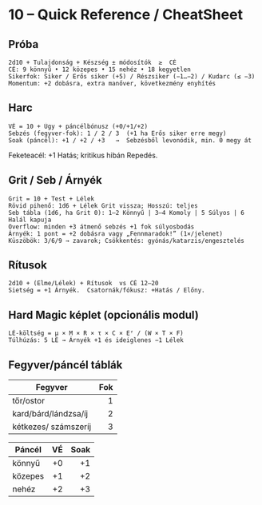 # 10 – Quick Reference / CheatSheet

## Próba
```
2d10 + Tulajdonság + Készség ± módosítók  ≥  CÉ
CÉ: 9 könnyű • 12 közepes • 15 nehéz • 18 kegyetlen
Sikerfok: Siker / Erős siker (+5) / Részsiker (−1…−2) / Kudarc (≤ −3)
Momentum: +2 dobásra, extra manőver, következmény enyhítés
```

## Harc
```
VÉ = 10 + Ügy + páncélbónusz (+0/+1/+2)
Sebzés (fegyver-fok): 1 / 2 / 3  (+1 ha Erős siker erre megy)
Soak (páncél): +1 / +2 / +3   →  Sebzésből levonódik, min. 0 megy át
```
Feketeacél: +1 Hatás; kritikus hibán Repedés.

## Grit / Seb / Árnyék
```
Grit = 10 + Test + Lélek
Rövid pihenő: 1d6 + Lélek Grit vissza; Hosszú: teljes
Seb tábla (1d6, ha Grit 0): 1–2 Könnyű | 3–4 Komoly | 5 Súlyos | 6 Halál kapuja
Overflow: minden +3 átmenő sebzés +1 fok súlyosbodás
Árnyék: 1 pont = +2 dobásra vagy „Fennmaradok!” (1×/jelenet)
Küszöbök: 3/6/9 → zavarok; Csökkentés: gyónás/katarzis/engesztelés
```

## Rítusok
```
2d10 + (Elme/Lélek) + Rítusok  vs CÉ 12–20
Sietség = +1 Árnyék.  Csatornák/fókusz: +Hatás / Előny.
```

## Hard Magic képlet (opcionális modul)
```
LÉ‑költség = μ × M × R × τ × C × Eᶠ / (W × T × F)
Túlhúzás: 5 LÉ → Árnyék +1 és ideiglenes −1 Lélek
```

## Fegyver/páncél táblák
| Fegyver | Fok |
|---|---:|
| tőr/ostor | 1 |
| kard/bárd/lándzsa/íj | 2 |
| kétkezes/ számszeríj | 3 |

| Páncél | VÉ | Soak |
|---|---:|---:|
| könnyű | +0 | +1 |
| közepes | +1 | +2 |
| nehéz | +2 | +3 |
